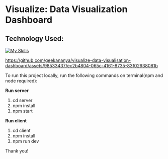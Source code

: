 # Visualize: Data Visualization Dashboard

## Technology Used:
[![My Skills](https://skillicons.dev/icons?i=js,react,express,nodejs,mongodb,vite)](https://skillicons.dev)

https://github.com/geekananya/visualize-data-visualisation-dashboard/assets/98533437/ec2b4804-065c-4161-8735-83f02938081b

To run this project locally, run the following commands on terminal(npm and node required):

**Run server**
1. cd server
2. npm install
3. npm start

**Run client**
1. cd client
2. npm install
3. npm run dev

Thank you!
